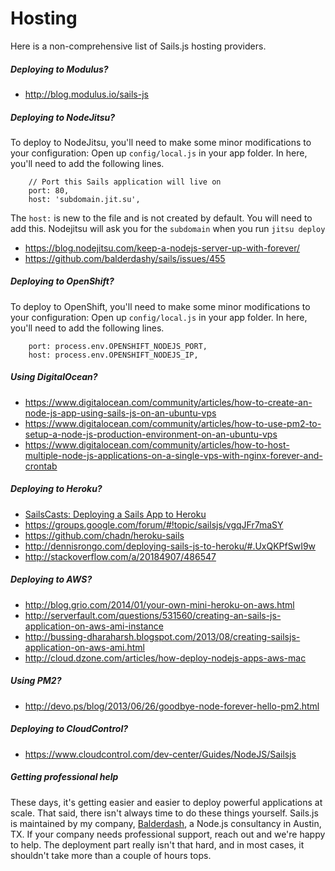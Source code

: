 # Hosting

Here is a non-comprehensive list of Sails.js hosting providers.

##### Deploying to Modulus?

+ http://blog.modulus.io/sails-js

##### Deploying to NodeJitsu?
To deploy to NodeJitsu, you'll need to make some minor modifications to your configuration:
Open up `config/local.js` in your app folder. In here, you'll need to add the following lines.

```
    // Port this Sails application will live on
	port: 80,
	host: 'subdomain.jit.su',
```

The `host:` is new to the file and is not created by default.  You will need to add this.  Nodejitsu will ask you for the `subdomain` when you run `jitsu deploy`

+ https://blog.nodejitsu.com/keep-a-nodejs-server-up-with-forever/
+ https://github.com/balderdashy/sails/issues/455

##### Deploying to OpenShift?
To deploy to OpenShift, you'll need to make some minor modifications to your configuration:
Open up `config/local.js` in your app folder. In here, you'll need to add the following lines.

```
	port: process.env.OPENSHIFT_NODEJS_PORT,
	host: process.env.OPENSHIFT_NODEJS_IP,
```

##### Using DigitalOcean?

+ https://www.digitalocean.com/community/articles/how-to-create-an-node-js-app-using-sails-js-on-an-ubuntu-vps
+ https://www.digitalocean.com/community/articles/how-to-use-pm2-to-setup-a-node-js-production-environment-on-an-ubuntu-vps
+ https://www.digitalocean.com/community/articles/how-to-host-multiple-node-js-applications-on-a-single-vps-with-nginx-forever-and-crontab

##### Deploying to Heroku?

+ [SailsCasts: Deploying a Sails App to Heroku](http://irlnathan.github.io/sailscasts/blog/2013/11/05/building-a-sails-application-ep26-deploying-a-sails-app-to-heroku/)
+ https://groups.google.com/forum/#!topic/sailsjs/vgqJFr7maSY
+ https://github.com/chadn/heroku-sails
+ http://dennisrongo.com/deploying-sails-js-to-heroku/#.UxQKPfSwI9w
+ http://stackoverflow.com/a/20184907/486547

##### Deploying to AWS?

+ http://blog.grio.com/2014/01/your-own-mini-heroku-on-aws.html
+ http://serverfault.com/questions/531560/creating-an-sails-js-application-on-aws-ami-instance
+ http://bussing-dharaharsh.blogspot.com/2013/08/creating-sailsjs-application-on-aws-ami.html
+ http://cloud.dzone.com/articles/how-deploy-nodejs-apps-aws-mac

##### Using PM2?

+ http://devo.ps/blog/2013/06/26/goodbye-node-forever-hello-pm2.html


##### Deploying to CloudControl?

+ https://www.cloudcontrol.com/dev-center/Guides/NodeJS/Sailsjs



##### Getting professional help

These days, it's getting easier and easier to deploy powerful applications at scale.  That said, there isn't always time to do these things yourself.
Sails.js is maintained by my company, [Balderdash](http://balderdash.co), a Node.js consultancy in Austin, TX. If your company needs professional support, reach out and we're happy to help.  The deployment part really isn't that hard, and in most cases, it shouldn't take more than a couple of hours tops.



<docmeta name="uniqueID" value="Hosting276234">
<docmeta name="displayName" value="Hosting">

